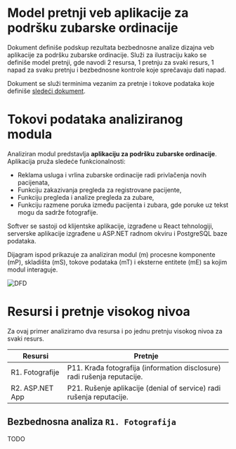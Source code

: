 # Model pretnji veb aplikacije za podršku zubarske ordinacije

Dokument definiše podskup rezultata bezbednosne analize dizajna veb aplikacije za podršku zubarske ordinacije. Služi za ilustraciju kako se definiše model pretnji, gde navodi 2 resursa, 1 pretnju za svaki resurs, 1 napad za svaku pretnju i bezbednosne kontrole koje sprečavaju dati napad.

Dokument se služi terminima vezanim za pretnje i tokove podataka koje definiše [sledeći dokument](https://github.com/Luburic/zoss-model-pretnji/blob/main/modeli/terminologija.md).

# Tokovi podataka analiziranog modula

Analiziran modul predstavlja **aplikaciju za podršku zubarske ordinacije**. Aplikacija pruža sledeće funkcionalnosti:
- Reklama usluga i vrlina zubarske ordinacije radi privlačenja novih pacijenata,
- Funkciju zakazivanja pregleda za registrovane pacijente,
- Funkciju pregleda i analize pregleda za zubare,
- Funkciju razmene poruka između pacijenta i zubara, gde poruke uz tekst mogu da sadrže fotografije.

Softver se sastoji od klijentske aplikacije, izgrađene u React tehnologiji, serverske aplikacije izgrađene u ASP.NET radnom okviru i PostgreSQL baze podataka.

Dijagram ispod prikazuje za analiziran modul (m) procesne komponente (mP), skladišta (mS), tokove podataka (mT) i eksterne entitete (mE) sa kojim modul interaguje.

![DFD](https://github.com/user-attachments/assets/3b37e3f9-7626-45f8-8fd1-fad1f0ad9e1a)

# Resursi i pretnje visokog nivoa

Za ovaj primer analiziramo dva resursa i po jednu pretnju visokog nivoa za svaki resurs.

| Resursi         | Pretnje                                         |
|-----------------|-------------------------------------------------|
| R1. Fotografije | P11. Krađa fotografija (information disclosure) radi rušenja reputacije. |
| R2. ASP.NET App | P21. Rušenje aplikacije (denial of service) radi rušenja reputacije. |

## Bezbednosna analiza `R1. Fotografija`
TODO
